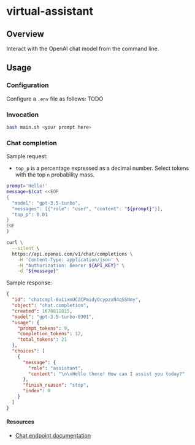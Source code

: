# virtual-assistant

## Overview

Interact with the OpenAI chat model from the command line.

## Usage

### Configuration

Configure a `.env` file as follows: TODO

### Invocation

```bash
bash main.sh <your prompt here>
```

### Chat completion

Sample request:

- `top_p` is a percentage expressed as a decimal number. Select tokens with the top `n` probability mass. 

```bash
prompt='Hello!'
message=$(cat <<EOF
{
  "model": "gpt-3.5-turbo",
  "messages": [{"role": "user", "content": "${prompt}"}],
  "top_p": 0.01
}
EOF
)

curl \
  --silent \
  https://api.openai.com/v1/chat/completions \
    -H 'Content-Type: application/json' \
    -H "Authorization: Bearer ${API_KEY}" \
    -d "${message}"
```

Sample response:

```json
{
  "id": "chatcmpl-6u1ixmUCZCPmidyOcypzxN4qSSNmy",
  "object": "chat.completion",
  "created": 1678811015,
  "model": "gpt-3.5-turbo-0301",
  "usage": {
    "prompt_tokens": 9,
    "completion_tokens": 12,
    "total_tokens": 21
  },
  "choices": [
    {
      "message": {
        "role": "assistant",
        "content": "\n\nHello there! How can I assist you today?"
      },
      "finish_reason": "stop",
      "index": 0
    }
  ]
}
```
#### Resources

- [Chat endpoint documentation](https://platform.openai.com/docs/api-reference/chat/create)


